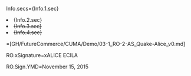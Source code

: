 Info.secs={Info.1.sec}<li>{Info.2.sec}<li><del>{Info.3.sec}</del><li><del>{Info.4.sec}</del>

=[GH/FutureCommerce/CUMA/Demo/03-1_RO-2-AS_Quake-Alice_v0.md]

RO.xSignature=xALICE ECILA

RO.Sign.YMD=November 15, 2015